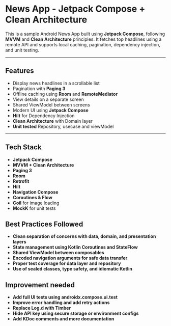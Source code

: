 # News App - Jetpack Compose + Clean Architecture

This is a sample Android News App built using **Jetpack Compose**, following **MVVM** and **Clean Architecture** principles. It fetches top headlines using a remote API and supports local caching, pagination, dependency injection, and unit testing.

---

## Features

- Display news headlines in a scrollable list
- Pagination with **Paging 3**
- Offline caching using **Room** and **RemoteMediator**
- View details on a separate screen
- Shared ViewModel between screens
- Modern UI using **Jetpack Compose**
- **Hilt** for Dependency Injection
- **Clean Architecture** with Domain layer
- **Unit tested** Repository, usecase and viewModel

---

## Tech Stack

- **Jetpack Compose**
- **MVVM + Clean Architecture**
- **Paging 3**
- **Room**
- **Retrofit**
- **Hilt**
- **Navigation Compose**
- **Coroutines & Flow**
- **Coil** for image loading
- **MockK** for unit tests


## Best Practices Followed

- **Clean separation of concerns with data, domain, and presentation layers**
- **State management using Kotlin Coroutines and StateFlow**
- **Shared ViewModel between composables**
- **Encoded navigation arguments for safe data transfer**
- **Proper test coverage for data layer and repository**
- **Use of sealed classes, type safety, and idiomatic Kotlin**

## Improvement needed

- **Add full UI tests using androidx.compose.ui.test**
- **Improve error handling and add retry actions**
- **Replace Log.d with Timber**
- **Hide API key using secure storage or environment configs**
- **Add KDoc comments and more documentation**



